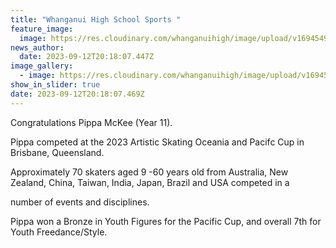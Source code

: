 ```yaml
---
title: "Whanganui High School Sports "
feature_image:
  image: https://res.cloudinary.com/whanganuihigh/image/upload/v1694549829/News/Pippa.jpg
news_author:
  date: 2023-09-12T20:18:07.447Z
image_gallery:
  - image: https://res.cloudinary.com/whanganuihigh/image/upload/v1694549839/News/Pippa2.jpg
show_in_slider: true
date: 2023-09-12T20:18:07.469Z
---
```

Congratulations Pippa McKee (Year 11).

Pippa competed at the 2023 Artistic Skating Oceania and Pacifc Cup in Brisbane, Queensland.

Approximately 70 skaters aged 9 -60 years old [](<>)from Australia, New Zealand, China, Taiwan, India, Japan, Brazil and USA competed in a

number of events and disciplines.

Pippa won a Bronze in Youth Figures for the Pacific Cup, and overall 7th for Youth Freedance/Style.